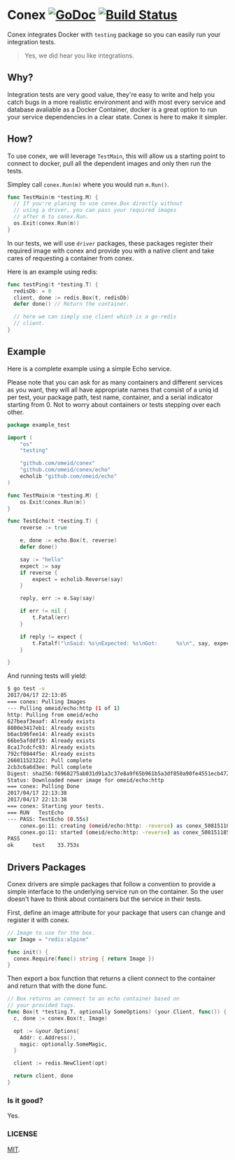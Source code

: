 # Conex [![GoDoc](https://img.shields.io/badge/godoc-reference-blue.svg?style=flat-square)](https://godoc.org/github.com/omeid/conex)  [![Build Status](https://travis-ci.org/omeid/conex.svg?branch=master)](https://travis-ci.org/omeid/conex)
Conex integrates Docker with `testing` package so you can easily run your integration tests.

> Yes, we did hear you like integrations.

## Why?

Integration tests are very good value, they're easy to write and help you catch bugs in a more realistic environment and with most every service and database avaliable as a Docker Container, docker is a great option to run your service dependencies in a clear state. Conex is here to make it simpler. 


## How?

To use conex, we will leverage `TestMain`, this will allow us a starting point to connect to docker, pull all the dependent images and only then run the tests.

Simpley call `conex.Run(m)` where you would run `m.Run()`.
```go
func TestMain(m *testing.M) {
  // If you're planing to use conex.Box directly without
  // using a driver, you can pass your required images
  // after m to conex.Run.
  os.Exit(conex.Run(m))
}
```

In our tests, we will use `driver` packages, these packages register their required image with conex and provide you with a native client and take cares of requesting a container from conex.

Here is an example using redis:

```go
func testPing(t *testing.T) {
  redisDb: = 0
  client, done := redis.Box(t, redisDb)
  defer done() // Return the container.

  // here we can simply use client which is a go-redis
  // client.
}
```

## Example
Here is a complete example using a simple Echo service.

Please note that you can ask for as many containers and different services as you
want, they will all have appropriate names that consist of a uniq id per test, your package path, test name, container, and a serial indicator starting from 0. Not to worry about containers or tests stepping over each other.

```go
package example_test

import (
	"os"
	"testing"

	"github.com/omeid/conex"
	"github.com/omeid/conex/echo"
	echolib "github.com/omeid/echo"
)

func TestMain(m *testing.M) {
	os.Exit(conex.Run(m))
}

func TestEcho(t *testing.T) {
	reverse := true

	e, done := echo.Box(t, reverse)
	defer done()

	say := "hello"
	expect := say
	if reverse {
		expect = echolib.Reverse(say)
	}

	reply, err := e.Say(say)

	if err != nil {
		t.Fatal(err)
	}

	if reply != expect {
		t.Fatalf("\nSaid: %s\nExpected: %s\nGot:      %s\n", say, expect, reply)
	}

}

```

And running tests will yield:

```sh
$ go test -v
2017/04/17 22:13:05 
=== conex: Pulling Images
--- Pulling omeid/echo:http (1 of 1)
http: Pulling from omeid/echo
627beaf3eaaf: Already exists 
8800e3417eb1: Already exists 
b6acb96fee14: Already exists 
66be5afddf19: Already exists 
8ca17cdcfc93: Already exists 
792cf0844f5e: Already exists 
26601152322c: Pull complete 
2cb3c6a6d3ee: Pull complete 
Digest: sha256:f6968275ab031d91a3c37e8a9f65b961b5a3df850a90fe4551ecb4724ab3b0a7
Status: Downloaded newer image for omeid/echo:http
=== conex: Pulling Done
2017/04/17 22:13:38 
2017/04/17 22:13:38 
=== conex: Starting your tests.
=== RUN   TestEcho
--- PASS: TestEcho (0.55s)
	conex.go:11: creating (omeid/echo:http: -reverse) as conex_508151185_test-TestEcho-omeid_echo.http_0
	conex.go:11: started (omeid/echo:http: -reverse) as conex_508151185_test-TestEcho-omeid_echo.http_0
PASS
ok  	test	33.753s
```

## Drivers Packages

Conex drivers are simple packages that follow a convention to provide a simple interface to the underlying service run on the container.
So the user doesn't have to think about containers but the service in their tests.


First, define an image attribute for your package that users can change and register it with conex.

```go
// Image to use for the box.
var Image = "redis:alpine"

func init() {
  conex.Require(func() string { return Image })
}
```

Then export a box function that returns a client connect to the container and return that with the done func.

```go
// Box returns an connect to an echo container based on
// your provided tags.
func Box(t *testing.T, optionally SomeOptions) (your.Client, func()) {
  c, done := conex.Box(t, Image)

  opt := &your.Options{
    Addr: c.Address(),
    magic: optionally.SomeMagic,
  }

  client := redis.NewClient(opt)

  return client, done
}

```

### Is it good?
Yes.

### LICENSE
  [MIT](LICENSE).
